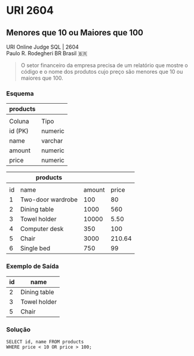 # URI 2604

## Menores que 10 ou Maiores que 100

URI Online Judge SQL | 2604  
Paulo R. Rodegheri BR Brasil :brazil:  

>O setor financeiro da empresa precisa de um relatório que mostre o código e o nome dos produtos cujo preço são menores que 10 ou maiores que 100.  

### Esquema

| products |         |
| -------- | ------- |
|          |         |
| Coluna   | Tipo    |
| id (PK)  | numeric |
| name     | varchar |
| amount   | numeric |
| price    | numeric |

|     | products          |        |        |
| --- | ----------------- | ------ | ------ |
|     |                   |        |        |
| id  | name              | amount | price  |
| 1   | Two-door wardrobe | 100    | 80     |
| 2   | Dining table      | 1000   | 560    |
| 3   | Towel holder      | 10000  | 5.50   |
| 4   | Computer desk     | 350    | 100    |
| 5   | Chair             | 3000   | 210.64 |
| 6   | Single bed        | 750    | 99     |

### Exemplo de Saída

| id  | name         |
| --- | ------------ |
| 2   | Dining table |
| 3   | Towel holder |
| 5   | Chair        |

### Solução

```"
SELECT id, name FROM products
WHERE price < 10 OR price > 100;
```
